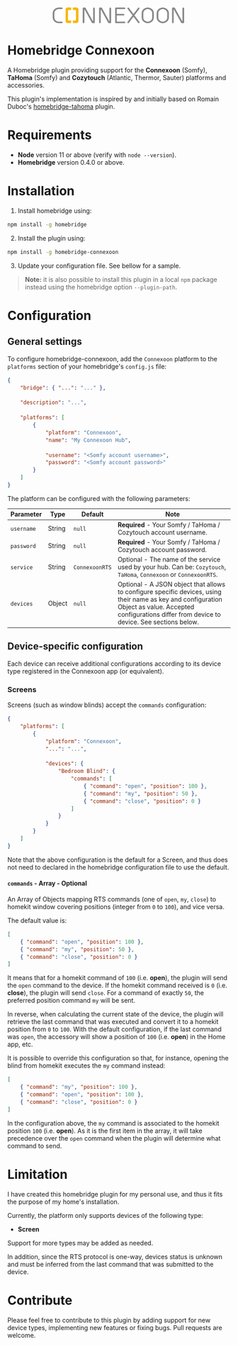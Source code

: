 <p align="center">
    <img src="documentation/logo.png" width="300" alt="Connexoon logo">
</p>

# Homebridge Connexoon

A Homebridge plugin providing support for the **Connexoon** (Somfy), **TaHoma** (Somfy) and **Cozytouch** (Atlantic, Thermor, Sauter) platforms and accessories.

This plugin's implementation is inspired by and initially based on Romain Duboc's [homebridge-tahoma](https://github.com/dubocr/homebridge-tahoma) plugin.

# Requirements

-   **Node** version 11 or above (verify with `node --version`).
-   **Homebridge** version 0.4.0 or above.

# Installation

1. Install homebridge using:

```sh
npm install -g homebridge
```

2. Install the plugin using:

```sh
npm install -g homebridge-connexoon
```

3. Update your configuration file. See bellow for a sample.

> **Note:** it is also possible to install this plugin in a local `npm` package instead using the homebridge option `--plugin-path`.

# Configuration

## General settings

To configure homebridge-connexoon, add the `Connexoon` platform to the `platforms` section of your homebridge's `config.js` file:

```json
{
    "bridge": { "...": "..." },

    "description": "...",

    "platforms": [
        {
            "platform": "Connexoon",
            "name": "My Connexoon Hub",

            "username": "<Somfy account username>",
            "password": "<Somfy account password>"
        }
    ]
}
```

The platform can be configured with the following parameters:

| Parameter  | Type   | Default        | Note                                                                                                                                                                                                     |
| ---------- | ------ | -------------- | -------------------------------------------------------------------------------------------------------------------------------------------------------------------------------------------------------- |
| `username` | String | `null`         | **Required** - Your Somfy / TaHoma / Cozytouch account username.                                                                                                                                         |
| `password` | String | `null`         | **Required** - Your Somfy / TaHoma / Cozytouch account password.                                                                                                                                         |
| `service`  | String | `ConnexoonRTS` | Optional - The name of the service used by your hub. Can be: `Cozytouch`, `TaHoma`, `Connexoon` or `ConnexoonRTS`.                                                                                       |
| `devices`  | Object | `null`         | Optional - A JSON object that allows to configure specific devices, using their name as key and configuration Object as value. Accepted configurations differ from device to device. See sections below. |

## Device-specific configuration

Each device can receive additional configurations according to its device type registered in the Connexoon app (or equivalent).

### Screens

Screens (such as window blinds) accept the `commands` configuration:

```json
{
    "platforms": [
        {
            "platform": "Connexoon",
            "...": "...",

            "devices": {
                "Bedroom Blind": {
                    "commands": [
                        { "command": "open", "position": 100 },
                        { "command": "my", "position": 50 },
                        { "command": "close", "position": 0 }
                    ]
                }
            }
        }
    ]
}
```

Note that the above configuration is the default for a Screen, and thus does not need to declared in the homebridge configuration file to use the default.

#### `commands` - Array - Optional

An Array of Objects mapping RTS commands (one of `open`, `my`, `close`) to homekit window covering positions (integer from `0` to `100`), and vice versa.

The default value is:

```json
[
    { "command": "open", "position": 100 },
    { "command": "my", "position": 50 },
    { "command": "close", "position": 0 }
]
```

It means that for a homekit command of `100` (i.e. **open**), the plugin will send the `open` command to the device.
If the homekit command received is `0` (i.e. **close**), the plugin will send `close`.
For a command of exactly `50`, the preferred position command `my` will be sent.

In reverse, when calculating the current state of the device, the plugin will retrieve the last command that was executed and convert it to a homekit position from `0` to `100`.
With the default configuration, if the last command was `open`, the accessory will show a position of `100` (i.e. **open**) in the Home app, etc.

It is possible to override this configuration so that, for instance, opening the blind from homekit executes the `my` command instead:

```json
[
    { "command": "my", "position": 100 },
    { "command": "open", "position": 100 },
    { "command": "close", "position": 0 }
]
```

In the configuration above, the `my` command is associated to the homekit position `100` (i.e. **open**). As it is the first item in the array, it will take precedence over the `open` command when the plugin will determine what command to send.

# Limitation

I have created this homebridge plugin for my personal use, and thus it fits the purpose of my home's installation.

Currently, the platform only supports devices of the following type:

-   **Screen**

Support for more types may be added as needed.

In addition, since the RTS protocol is one-way, devices status is unknown and must be inferred from the last command that was submitted to the device.

# Contribute

Please feel free to contribute to this plugin by adding support for new device types, implementing new features or fixing bugs. Pull requests are welcome.
